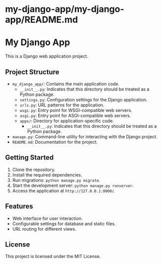 # my-django-app/my-django-app/README.md

# My Django App

This is a Django web application project.

## Project Structure

- `my_django_app/`: Contains the main application code.
  - `__init__.py`: Indicates that this directory should be treated as a Python package.
  - `settings.py`: Configuration settings for the Django application.
  - `urls.py`: URL patterns for the application.
  - `wsgi.py`: Entry point for WSGI-compatible web servers.
  - `asgi.py`: Entry point for ASGI-compatible web servers.
  - `apps/`: Directory for application-specific code.
    - `__init__.py`: Indicates that this directory should be treated as a Python package.
- `manage.py`: Command-line utility for interacting with the Django project.
- `README.md`: Documentation for the project.

## Getting Started

1. Clone the repository.
2. Install the required dependencies.
3. Run migrations: `python manage.py migrate`.
4. Start the development server: `python manage.py runserver`.
5. Access the application at `http://127.0.0.1:8000/`.

## Features

- Web interface for user interaction.
- Configurable settings for database and static files.
- URL routing for different views.

## License

This project is licensed under the MIT License.